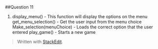 ##Question 11
1. display_menu() - This function will display the options on the menu
    get_menu_selection() - Get the user input from the menu choice
    Make_selection(menuChoice) - Loads the correct option that the user entered
    play_game() - Starts a new game


> Written with [StackEdit](https://stackedit.io/).